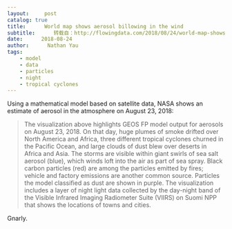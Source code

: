 ```yaml
---
layout:     post
catalog: true
title:      World map shows aerosol billowing in the wind
subtitle:      转载自：http://flowingdata.com/2018/08/24/world-map-shows-aerosol-billowing-in-the-wind/
date:      2018-08-24
author:      Nathan Yau
tags:
    - model
    - data
    - particles
    - night
    - tropical cyclones
---
```






Using a mathematical model based on satellite data, NASA shows an estimate of aerosol in the atmosphere on August 23, 2018:

> The visualization above highlights GEOS FP model output for aerosols on August 23, 2018. On that day, huge plumes of smoke drifted over North America and Africa, three different tropical cyclones churned in the Pacific Ocean, and large clouds of dust blew over deserts in Africa and Asia. The storms are visible within giant swirls of sea salt aerosol (blue), which winds loft into the air as part of sea spray. Black carbon particles (red) are among the particles emitted by fires; vehicle and factory emissions are another common source. Particles the model classified as dust are shown in purple. The visualization includes a layer of night light data collected by the day-night band of the Visible Infrared Imaging Radiometer Suite (VIIRS) on Suomi NPP that shows the locations of towns and cities.

Gnarly.
